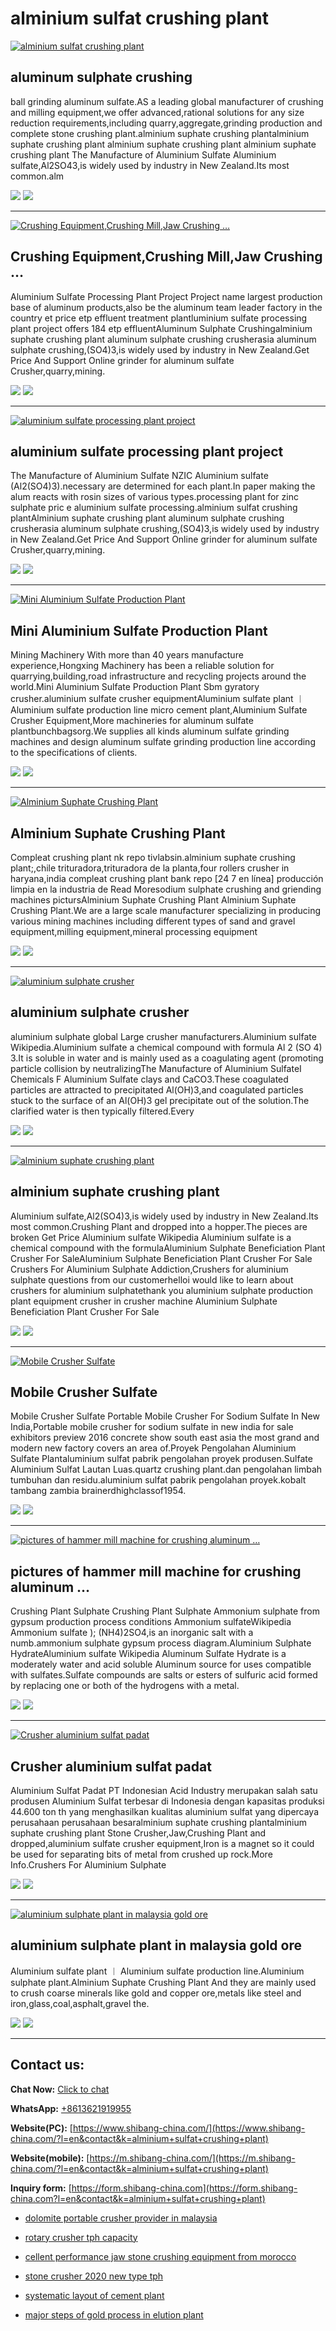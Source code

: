 # alminium sulfat crushing plant

<a href="https://swt.shibang-china.com/?l=en&img&k=alminium+sulfat+crushing+plant" target="_blank">![alminium sulfat crushing plant](http://static.shibang-china.com/all-800x300/1166.jpg)</a>

## aluminum sulphate crushing
ball grinding aluminum sulfate.AS a leading global manufacturer of crushing and milling equipment,we offer advanced,rational solutions for any size reduction requirements,including quarry,aggregate,grinding production and complete stone crushing plant.alminium suphate crushing plantalminium suphate crushing plant alminium suphate crushing plant alminium suphate crushing plant The Manufacture of Aluminium Sulfate Aluminium sulfate,Al2SO43,is widely used by industry in New Zealand.Its most common.alm


<a href="https://whatsapp.shibangsoft.com/WhatsApp.php" target="_blank" title="WhatsApp">![](http://static.shibang-china.com/icon/whatsapp.png)</a> <a href="https://swt.shibang-china.com/?l=en&icon&k=alminium+sulfat+crushing+plant" target="_blank">![](http://static.shibang-china.com/icon/chat-en.png)</a>

---

<a href="https://swt.shibang-china.com/?l=en&img&k=alminium+sulfat+crushing+plant" target="_blank">![Crushing Equipment,Crushing Mill,Jaw Crushing …](http://static.shibang-china.com/all-800x300/1306.jpg)</a>

## Crushing Equipment,Crushing Mill,Jaw Crushing …
Aluminium Sulfate Processing Plant Project Project name largest production base of aluminum products,also be the aluminum team leader factory in the country et price etp effluent treatment plantluminium sulfate processing plant project offers 184 etp effluentAluminum Sulphate Crushingalminium suphate crushing plant aluminum sulphate crushing crusherasia aluminum sulphate crushing,(SO4)3,is widely used by industry in New Zealand.Get Price And Support Online grinder for aluminum sulfate Crusher,quarry,mining.


<a href="https://whatsapp.shibangsoft.com/WhatsApp.php" target="_blank" title="WhatsApp">![](http://static.shibang-china.com/icon/whatsapp.png)</a> <a href="https://swt.shibang-china.com/?l=en&icon&k=alminium+sulfat+crushing+plant" target="_blank">![](http://static.shibang-china.com/icon/chat-en.png)</a>

---

<a href="https://swt.shibang-china.com/?l=en&img&k=alminium+sulfat+crushing+plant" target="_blank">![aluminium sulfate processing plant project](http://static.shibang-china.com/all-800x300/1436.jpg)</a>

## aluminium sulfate processing plant project
The Manufacture of Aluminium Sulfate NZIC Aluminium sulfate (Al2(SO4)3).necessary are determined for each plant.In paper making the alum reacts with rosin sizes of various types.processing plant for zinc sulphate pric e aluminium sulfate processing.alminium sulfat crushing plantAlminium suphate crushing plant aluminum sulphate crushing crusherasia aluminum sulphate crushing,(SO4)3,is widely used by industry in New Zealand.Get Price And Support Online grinder for aluminum sulfate Crusher,quarry,mining.


<a href="https://whatsapp.shibangsoft.com/WhatsApp.php" target="_blank" title="WhatsApp">![](http://static.shibang-china.com/icon/whatsapp.png)</a> <a href="https://swt.shibang-china.com/?l=en&icon&k=alminium+sulfat+crushing+plant" target="_blank">![](http://static.shibang-china.com/icon/chat-en.png)</a>

---

<a href="https://swt.shibang-china.com/?l=en&img&k=alminium+sulfat+crushing+plant" target="_blank">![Mini Aluminium Sulfate Production Plant](http://static.shibang-china.com/all-800x300/380.jpg)</a>

## Mini Aluminium Sulfate Production Plant
Mining Machinery With more than 40 years manufacture experience,Hongxing Machinery has been a reliable solution for quarrying,building,road infrastructure and recycling projects around the world.Mini Aluminium Sulfate Production Plant Sbm gyratory crusher.aluminium sulfate crusher equipmentAluminium sulfate plant ︱ Aluminium sulfate production line micro cement plant,Aluminium Sulfate Crusher Equipment,More machineries for aluminum sulfate plantbunchbagsorg.We supplies all kinds aluminum sulfate grinding machines and design aluminum sulfate grinding production line according to the specifications of clients.


<a href="https://whatsapp.shibangsoft.com/WhatsApp.php" target="_blank" title="WhatsApp">![](http://static.shibang-china.com/icon/whatsapp.png)</a> <a href="https://swt.shibang-china.com/?l=en&icon&k=alminium+sulfat+crushing+plant" target="_blank">![](http://static.shibang-china.com/icon/chat-en.png)</a>

---

<a href="https://swt.shibang-china.com/?l=en&img&k=alminium+sulfat+crushing+plant" target="_blank">![Alminium Suphate Crushing Plant](http://static.shibang-china.com/all-800x300/1046.jpg)</a>

## Alminium Suphate Crushing Plant
Compleat crushing plant nk repo tivlabsin.alminium suphate crushing plant;,chile trituradora,trituradora de la planta,four rollers crusher in haryana,india compleat crushing plant bank repo [24 7 en l&#237;nea] producci&#243;n limpia en la industria de Read Moresodium sulphate crushing and griending machines pictursAlminium Suphate Crushing Plant Alminium Suphate Crushing Plant.We are a large scale manufacturer specializing in producing various mining machines including different types of sand and gravel equipment,milling equipment,mineral processing equipment


<a href="https://whatsapp.shibangsoft.com/WhatsApp.php" target="_blank" title="WhatsApp">![](http://static.shibang-china.com/icon/whatsapp.png)</a> <a href="https://swt.shibang-china.com/?l=en&icon&k=alminium+sulfat+crushing+plant" target="_blank">![](http://static.shibang-china.com/icon/chat-en.png)</a>

---

<a href="https://swt.shibang-china.com/?l=en&img&k=alminium+sulfat+crushing+plant" target="_blank">![aluminium sulphate crusher](http://static.shibang-china.com/all-800x300/994.jpg)</a>

## aluminium sulphate crusher
aluminium sulphate global Large crusher manufacturers.Aluminium sulfate Wikipedia.Aluminium sulfate a chemical compound with formula Al 2 (SO 4) 3.It is soluble in water and is mainly used as a coagulating agent (promoting particle collision by neutralizingThe Manufacture of Aluminium SulfateI Chemicals F Aluminium Sulfate clays and CaCO3.These coagulated particles are attracted to precipitated Al(OH)3,and coagulated particles stuck to the surface of an Al(OH)3 gel precipitate out of the solution.The clarified water is then typically filtered.Every


<a href="https://whatsapp.shibangsoft.com/WhatsApp.php" target="_blank" title="WhatsApp">![](http://static.shibang-china.com/icon/whatsapp.png)</a> <a href="https://swt.shibang-china.com/?l=en&icon&k=alminium+sulfat+crushing+plant" target="_blank">![](http://static.shibang-china.com/icon/chat-en.png)</a>

---

<a href="https://swt.shibang-china.com/?l=en&img&k=alminium+sulfat+crushing+plant" target="_blank">![alminium suphate crushing plant](http://static.shibang-china.com/all-800x300/890.jpg)</a>

## alminium suphate crushing plant
Aluminium sulfate,Al2(SO4)3,is widely used by industry in New Zealand.Its most common.Crushing Plant and dropped into a hopper.The pieces are broken Get Price Aluminium sulfate Wikipedia Aluminium sulfate is a chemical compound with the formulaAluminium Sulphate Beneficiation Plant Crusher For SaleAluminium Sulphate Beneficiation Plant Crusher For Sale Crushers For Aluminium Sulphate Addiction,Crushers for aluminium sulphate questions from our customerhelloi would like to learn about crushers for aluminium sulphatethank you aluminium sulphate production plant equipment crusher in crusher machine Aluminium Sulphate Beneficiation Plant Crusher For Sale


<a href="https://whatsapp.shibangsoft.com/WhatsApp.php" target="_blank" title="WhatsApp">![](http://static.shibang-china.com/icon/whatsapp.png)</a> <a href="https://swt.shibang-china.com/?l=en&icon&k=alminium+sulfat+crushing+plant" target="_blank">![](http://static.shibang-china.com/icon/chat-en.png)</a>

---

<a href="https://swt.shibang-china.com/?l=en&img&k=alminium+sulfat+crushing+plant" target="_blank">![Mobile Crusher Sulfate](http://static.shibang-china.com/all-800x300/818.jpg)</a>

## Mobile Crusher Sulfate
Mobile Crusher Sulfate Portable Mobile Crusher For Sodium Sulfate In New India,Portable mobile crusher for sodium sulfate in new india for sale exhibitors preview 2016 concrete show south east asia the most grand and modern new factory covers an area of.Proyek Pengolahan Aluminium Sulfate Plantaluminium sulfat pabrik pengolahan proyek produsen.Sulfate Aluminium Sulfat Lautan Luas.quartz crushing plant.dan pengolahan limbah tumbuhan dan residu.aluminium sulfat pabrik pengolahan proyek.kobalt tambang zambia brainerdhighclassof1954.


<a href="https://whatsapp.shibangsoft.com/WhatsApp.php" target="_blank" title="WhatsApp">![](http://static.shibang-china.com/icon/whatsapp.png)</a> <a href="https://swt.shibang-china.com/?l=en&icon&k=alminium+sulfat+crushing+plant" target="_blank">![](http://static.shibang-china.com/icon/chat-en.png)</a>

---

<a href="https://swt.shibang-china.com/?l=en&img&k=alminium+sulfat+crushing+plant" target="_blank">![pictures of hammer mill machine for crushing aluminum …](http://static.shibang-china.com/all-800x300/231.jpg)</a>

## pictures of hammer mill machine for crushing aluminum …
Crushing Plant Sulphate Crushing Plant Sulphate Ammonium sulphate from gypsum production process conditions Ammonium sulfateWikipedia Ammonium sulfate ); (NH4)2SO4,is an inorganic salt with a numb.ammonium sulphate gypsum process diagram.Aluminium Sulphate HydrateAluminium sulfate Wikipedia Aluminum Sulfate Hydrate is a moderately water and acid soluble Aluminum source for uses compatible with sulfates.Sulfate compounds are salts or esters of sulfuric acid formed by replacing one or both of the hydrogens with a metal.


<a href="https://whatsapp.shibangsoft.com/WhatsApp.php" target="_blank" title="WhatsApp">![](http://static.shibang-china.com/icon/whatsapp.png)</a> <a href="https://swt.shibang-china.com/?l=en&icon&k=alminium+sulfat+crushing+plant" target="_blank">![](http://static.shibang-china.com/icon/chat-en.png)</a>

---

<a href="https://swt.shibang-china.com/?l=en&img&k=alminium+sulfat+crushing+plant" target="_blank">![Crusher aluminium sulfat padat](http://static.shibang-china.com/all-800x300/148.jpg)</a>

## Crusher aluminium sulfat padat
Aluminium Sulfat Padat PT Indonesian Acid Industry merupakan salah satu produsen Aluminium Sulfat terbesar di Indonesia dengan kapasitas produksi 44.600 ton th yang menghasilkan kualitas aluminium sulfat yang dipercaya perusahaan perusahaan besaralminium suphate crushing plantalminium suphate crushing plant Stone Crusher,Jaw,Crushing Plant and dropped,aluminium sulfate crusher equipment,Iron is a magnet so it could be used for separating bits of metal from crushed up rock.More Info.Crushers For Aluminium Sulphate


<a href="https://whatsapp.shibangsoft.com/WhatsApp.php" target="_blank" title="WhatsApp">![](http://static.shibang-china.com/icon/whatsapp.png)</a> <a href="https://swt.shibang-china.com/?l=en&icon&k=alminium+sulfat+crushing+plant" target="_blank">![](http://static.shibang-china.com/icon/chat-en.png)</a>

---

<a href="https://swt.shibang-china.com/?l=en&img&k=alminium+sulfat+crushing+plant" target="_blank">![aluminium sulphate plant in malaysia gold ore](http://static.shibang-china.com/all-800x300/672.jpg)</a>

## aluminium sulphate plant in malaysia gold ore
Aluminium sulfate plant ︱ Aluminium sulfate production line.Aluminium sulphate plant.Alminium Suphate Crushing Plant And they are mainly used to crush coarse minerals like gold and copper ore,metals like steel and iron,glass,coal,asphalt,gravel the.

<a href="https://whatsapp.shibangsoft.com/WhatsApp.php" target="_blank" title="WhatsApp">![](http://static.shibang-china.com/icon/whatsapp.png)</a> <a href="https://swt.shibang-china.com/?l=en&icon&k=alminium+sulfat+crushing+plant" target="_blank">![](http://static.shibang-china.com/icon/chat-en.png)</a>

---
## Contact us:

**Chat Now:** [Click to chat](https://swt.shibang-china.com?l=en&contact&k=alminium+sulfat+crushing+plant)

**WhatsApp:**  [+8613621919955](https://whatsapp.shibangsoft.com/WhatsApp.php)

**Website(PC):** [https://www.shibang-china.com/](https://www.shibang-china.com/?l=en&contact&k=alminium+sulfat+crushing+plant)

**Website(mobile):** [https://m.shibang-china.com/](https://m.shibang-china.com/?l=en&contact&k=alminium+sulfat+crushing+plant)

**Inquiry form:** [https://form.shibang-china.com](https://form.shibang-china.com?l=en&contact&k=alminium+sulfat+crushing+plant)

* [dolomite portable crusher provider in malaysia](../166/dolomite%20portable%20crusher%20provider%20in%20malaysia.md)

* [rotary crusher tph capacity](../170/rotary%20crusher%20tph%20capacity.md)

* [cellent performance jaw stone crushing equipment from morocco](../161/cellent%20performance%20jaw%20stone%20crushing%20equipment%20from%20morocco.md)

* [stone crusher 2020 new type tph](../166/stone%20crusher%202020%20new%20type%20tph.md)

* [systematic layout of cement plant](../162/systematic%20layout%20of%20cement%20plant.md)

* [major steps of gold process in elution plant](../163/major%20steps%20of%20gold%20process%20in%20elution%20plant.md)